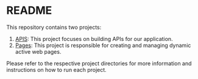 # README
This repository contains two projects:

1. [APIS](https://github.com/TomerBu/D290323ER/tree/main/ASP.Apis.Module): This project focuses on building APIs for our application.
2. [Pages](https://github.com/TomerBu/D290323ER/tree/main/ASP.Pages.Module): This project is responsible for creating and managing dynamic active web pages.

Please refer to the respective project directories for more information and instructions on how to run each project.

